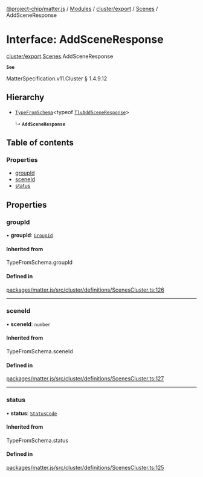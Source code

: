 [@project-chip/matter.js](../README.md) / [Modules](../modules.md) / [cluster/export](../modules/cluster_export.md) / [Scenes](../modules/cluster_export.Scenes.md) / AddSceneResponse

# Interface: AddSceneResponse

[cluster/export](../modules/cluster_export.md).[Scenes](../modules/cluster_export.Scenes.md).AddSceneResponse

**`See`**

MatterSpecification.v11.Cluster § 1.4.9.12

## Hierarchy

- [`TypeFromSchema`](../modules/tlv_export.md#typefromschema)\<typeof [`TlvAddSceneResponse`](../modules/cluster_export.Scenes.md#tlvaddsceneresponse)\>

  ↳ **`AddSceneResponse`**

## Table of contents

### Properties

- [groupId](cluster_export.Scenes.AddSceneResponse.md#groupid)
- [sceneId](cluster_export.Scenes.AddSceneResponse.md#sceneid)
- [status](cluster_export.Scenes.AddSceneResponse.md#status)

## Properties

### groupId

• **groupId**: [`GroupId`](../modules/datatype_export.md#groupid)

#### Inherited from

TypeFromSchema.groupId

#### Defined in

[packages/matter.js/src/cluster/definitions/ScenesCluster.ts:126](https://github.com/project-chip/matter.js/blob/558e12c94a201592c28c7bc0743705360b3e5ca6/packages/matter.js/src/cluster/definitions/ScenesCluster.ts#L126)

___

### sceneId

• **sceneId**: `number`

#### Inherited from

TypeFromSchema.sceneId

#### Defined in

[packages/matter.js/src/cluster/definitions/ScenesCluster.ts:127](https://github.com/project-chip/matter.js/blob/558e12c94a201592c28c7bc0743705360b3e5ca6/packages/matter.js/src/cluster/definitions/ScenesCluster.ts#L127)

___

### status

• **status**: [`StatusCode`](../enums/protocol_interaction_export.StatusCode.md)

#### Inherited from

TypeFromSchema.status

#### Defined in

[packages/matter.js/src/cluster/definitions/ScenesCluster.ts:125](https://github.com/project-chip/matter.js/blob/558e12c94a201592c28c7bc0743705360b3e5ca6/packages/matter.js/src/cluster/definitions/ScenesCluster.ts#L125)
